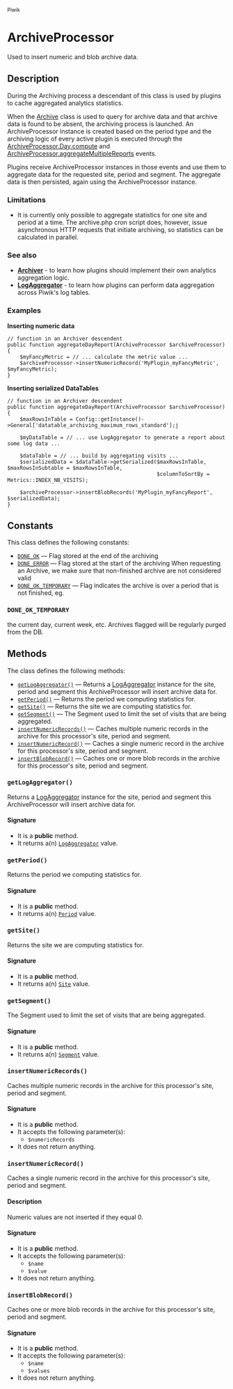 <small>Piwik</small>

ArchiveProcessor
================

Used to insert numeric and blob archive data.

Description
-----------

During the Archiving process a descendant of this class is used by plugins
to cache aggregated analytics statistics.

When the [Archive](#) class is used to query for archive data and that archive
data is found to be absent, the archiving process is launched. An ArchiveProcessor
instance is created based on the period type and the archiving logic of every
active plugin is executed through the [ArchiveProcessor.Day.compute](#) and
[ArchiveProcessor.aggregateMultipleReports](#) events.

Plugins receive ArchiveProcessor instances in those events and use them to
aggregate data for the requested site, period and segment. The aggregate
data is then persisted, again using the ArchiveProcessor instance.

### Limitations

- It is currently only possible to aggregate statistics for one site and period
at a time. The archive.php cron script does, however, issue asynchronous HTTP
requests that initiate archiving, so statistics can be calculated in parallel.

### See also

- **[Archiver](#)** - to learn how plugins should implement their own analytics
                      aggregation logic.
- **[LogAggregator](#)** - to learn how plugins can perform data aggregation
                           across Piwik's log tables.

### Examples

**Inserting numeric data**

    // function in an Archiver descendent
    public function aggregateDayReport(ArchiveProcessor $archiveProcessor)
    {
        $myFancyMetric = // ... calculate the metric value ...
        $archiveProcessor->insertNumericRecord('MyPlugin_myFancyMetric', $myFancyMetric);
    }

**Inserting serialized DataTables**

    // function in an Archiver descendent
    public function aggregateDayReport(ArchiveProcessor $archiveProcessor)
    {
        $maxRowsInTable = Config::getInstance()->General['datatable_archiving_maximum_rows_standard'];j

        $myDataTable = // ... use LogAggregator to generate a report about some log data ...
    
        $dataTable = // ... build by aggregating visits ...
        $serializedData = $dataTable->getSerialized($maxRowsInTable, $maxRowsInSubtable = $maxRowsInTable,
                                                    $columnToSortBy = Metrics::INDEX_NB_VISITS);
        
        $archiveProcessor->insertBlobRecords('MyPlugin_myFancyReport', $serializedData);
    }


Constants
---------

This class defines the following constants:

- [`DONE_OK`](#DONE_OK) &mdash; Flag stored at the end of the archiving
- [`DONE_ERROR`](#DONE_ERROR) &mdash; Flag stored at the start of the archiving When requesting an Archive, we make sure that non-finished archive are not considered valid
- [`DONE_OK_TEMPORARY`](#DONE_OK_TEMPORARY) &mdash; Flag indicates the archive is over a period that is not finished, eg.

### `DONE_OK_TEMPORARY` <a name="DONE_OK_TEMPORARY"></a>

the current day, current week, etc.
Archives flagged will be regularly purged from the DB.

Methods
-------

The class defines the following methods:

- [`getLogAggregator()`](#getLogAggregator) &mdash; Returns a [LogAggregator](#) instance for the site, period and segment this ArchiveProcessor will insert archive data for.
- [`getPeriod()`](#getPeriod) &mdash; Returns the period we computing statistics for.
- [`getSite()`](#getSite) &mdash; Returns the site we are computing statistics for.
- [`getSegment()`](#getSegment) &mdash; The Segment used to limit the set of visits that are being aggregated.
- [`insertNumericRecords()`](#insertNumericRecords) &mdash; Caches multiple numeric records in the archive for this processor's site, period and segment.
- [`insertNumericRecord()`](#insertNumericRecord) &mdash; Caches a single numeric record in the archive for this processor's site, period and segment.
- [`insertBlobRecord()`](#insertBlobRecord) &mdash; Caches one or more blob records in the archive for this processor's site, period and segment.

### `getLogAggregator()` <a name="getLogAggregator"></a>

Returns a [LogAggregator](#) instance for the site, period and segment this ArchiveProcessor will insert archive data for.

#### Signature

- It is a **public** method.
- It returns a(n) [`LogAggregator`](../Piwik/DataAccess/LogAggregator.md) value.

### `getPeriod()` <a name="getPeriod"></a>

Returns the period we computing statistics for.

#### Signature

- It is a **public** method.
- It returns a(n) [`Period`](../Piwik/Period.md) value.

### `getSite()` <a name="getSite"></a>

Returns the site we are computing statistics for.

#### Signature

- It is a **public** method.
- It returns a(n) [`Site`](../Piwik/Site.md) value.

### `getSegment()` <a name="getSegment"></a>

The Segment used to limit the set of visits that are being aggregated.

#### Signature

- It is a **public** method.
- It returns a(n) [`Segment`](../Piwik/Segment.md) value.

### `insertNumericRecords()` <a name="insertNumericRecords"></a>

Caches multiple numeric records in the archive for this processor's site, period and segment.

#### Signature

- It is a **public** method.
- It accepts the following parameter(s):
    - `$numericRecords`
- It does not return anything.

### `insertNumericRecord()` <a name="insertNumericRecord"></a>

Caches a single numeric record in the archive for this processor's site, period and segment.

#### Description

Numeric values are not inserted if they equal 0.

#### Signature

- It is a **public** method.
- It accepts the following parameter(s):
    - `$name`
    - `$value`
- It does not return anything.

### `insertBlobRecord()` <a name="insertBlobRecord"></a>

Caches one or more blob records in the archive for this processor's site, period and segment.

#### Signature

- It is a **public** method.
- It accepts the following parameter(s):
    - `$name`
    - `$values`
- It does not return anything.

